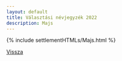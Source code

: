 ```yaml
---
layout: default
title: Választási névjegyzék 2022
description: Majs
---
```


{% include settlementHTMLs/Majs.html %}

[Vissza](./)